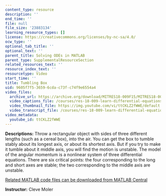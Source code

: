 ```yaml
---
content_type: resource
description: ''
end_time: ''
file: null
file_size: '23883134'
learning_resource_types: []
license: https://creativecommons.org/licenses/by-nc-sa/4.0/
ocw_type: ''
optional_tab_title: ''
optional_text: ''
parent_title: Solving ODEs in MATLAB
parent_type: SupplementalResourceSection
related_resources_text: ''
resource_index_text: ''
resourcetype: Video
start_time: ''
title: Tumbling Box
uid: 9605f7f5-3659-6cda-c73f-c74f9e6554a4
video_files:
  archive_url: https://archive.org/download/MITRES18-009F15/MITRES18-009F15_odes_10_300k.mp4
  video_captions_file: /courses/res-18-009-learn-differential-equations-up-close-with-gilbert-strang-and-cleve-moler-fall-2015/0d371e5210815fea9a994805e475186c_ttCKLZ2fWWE.vtt
  video_thumbnail_file: https://img.youtube.com/vi/ttCKLZ2fWWE/default.jpg
  video_transcript_file: /courses/res-18-009-learn-differential-equations-up-close-with-gilbert-strang-and-cleve-moler-fall-2015/c84277f92c196dc9f1483f6b0b819166_ttCKLZ2fWWE.pdf
video_metadata:
  youtube_id: ttCKLZ2fWWE
---
```


**Descriptions:** Throw a rectangular object with sides of three different lengths (such as a cereal box), into the air. You can get the box to tumble stably about its longest axis, or about its shortest axis. But if you try to make it tumble about it middle axis, you will find the motion is unstable. The model of the angular momentum is a nonlinear system of three differential equations. There are six critical points: the four corresponding to the long and short axes are stable; the two corresponding to the middle axis are unstable.

[Related MATLAB code files can be downloaded from MATLAB Central](http://www.mathworks.com/matlabcentral/fileexchange/54611)

**Instructor:** Cleve Moler

